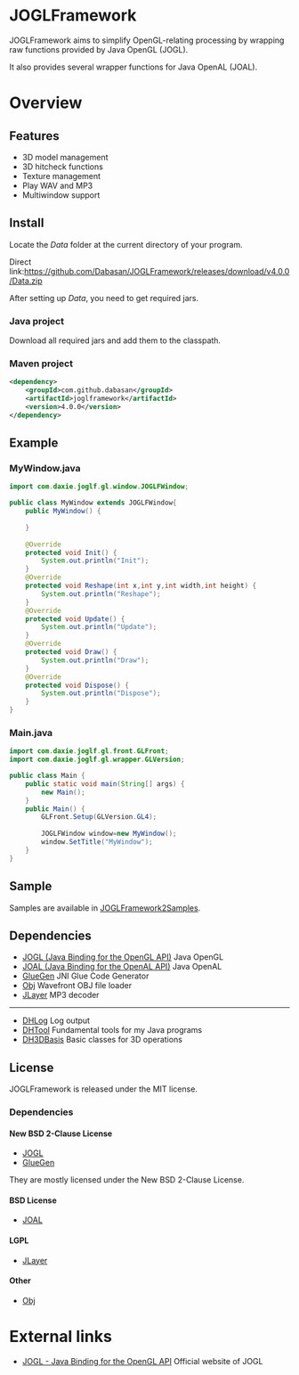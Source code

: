 # JOGLFramework

JOGLFramework aims to simplify OpenGL-relating processing by wrapping raw functions provided by Java OpenGL (JOGL).

It also provides several wrapper functions for Java OpenAL (JOAL).

# Overview

## Features

- 3D model management
- 3D hitcheck functions
- Texture management
- Play WAV and MP3
- Multiwindow support

## Install

Locate the *Data* folder at the current directory of your program.

Direct link:https://github.com/Dabasan/JOGLFramework/releases/download/v4.0.0/Data.zip

After setting up *Data*, you need to get required jars.

### Java project

Download all required jars and add them to the classpath.

### Maven project

```xml
<dependency>
    <groupId>com.github.dabasan</groupId>
    <artifactId>joglframework</artifactId>
    <version>4.0.0</version>
</dependency>
```

## Example

### MyWindow.java

```java
import com.daxie.joglf.gl.window.JOGLFWindow;

public class MyWindow extends JOGLFWindow{
	public MyWindow() {
		
	}
	
	@Override
	protected void Init() {
		System.out.println("Init");
	}
	@Override
	protected void Reshape(int x,int y,int width,int height) {
		System.out.println("Reshape");
	}
	@Override
	protected void Update() {
		System.out.println("Update");
	}
	@Override
	protected void Draw() {
		System.out.println("Draw");
	}
	@Override
	protected void Dispose() {
		System.out.println("Dispose");
	}
}
```

### Main.java

```java
import com.daxie.joglf.gl.front.GLFront;
import com.daxie.joglf.gl.wrapper.GLVersion;

public class Main {
	public static void main(String[] args) {
		new Main();
	}
	public Main() {
		GLFront.Setup(GLVersion.GL4);
		
		JOGLFWindow window=new MyWindow();
		window.SetTitle("MyWindow");
	}
}
```

## Sample

Samples are available in [JOGLFramework2Samples](https://github.com/Dabasan/JOGLFramework2Samples).

## Dependencies

- [JOGL (Java Binding for the OpenGL API)](https://github.com/sgothel/jogl)
  Java OpenGL
- [JOAL (Java Binding for the OpenAL API)](https://github.com/sgothel/joal)
  Java OpenAL
- [GlueGen](https://github.com/sgothel/gluegen)
  JNI Glue Code Generator
- [Obj](https://github.com/javagl/Obj)
  Wavefront OBJ file loader
- [JLayer](https://github.com/pdudits/soundlibs/tree/master/jlayer)
  MP3 decoder

------

- [DHLog](https://github.com/Dabasan/DHLog)
  Log output
- [DHTool](https://github.com/Dabasan/DHTool)
  Fundamental tools for my Java programs
- [DH3DBasis](https://github.com/Dabasan/DH3DBasis)
  Basic classes for 3D operations

## License

JOGLFramework is released under the MIT license.

### Dependencies

####  New BSD 2-Clause License

- [JOGL](https://github.com/sgothel/jogl/blob/master/LICENSE.txt)
- [GlueGen](https://github.com/sgothel/gluegen/blob/master/LICENSE.txt)

They are mostly licensed under the New BSD 2-Clause License.

#### BSD License

- [JOAL](https://github.com/sgothel/joal/blob/master/LICENSE.txt)

#### LGPL

- [JLayer](https://github.com/pdudits/soundlibs/blob/master/jlayer/LICENSE.txt)

#### Other

- [Obj](https://github.com/javagl/Obj/blob/master/LICENSE.txt)

# External links

- [JOGL - Java Binding for the OpenGL API](https://jogamp.org/jogl/www/)
  Official website of JOGL

